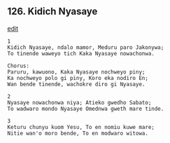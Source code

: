 
## 126.  Kidich Nyasaye
[edit](https://docs.google.com/document/d/1eN7JfiiKL2bONZrZSgf7jRbbPvfqoXDs/edit?mode=html)



    1
    Kidich Nyasaye, ndalo mamor, Meduru paro Jakonywa;
    To tinende waweyo tich Kaka Nyasaye nowachonwa.

    Chorus:
    Paruru, kawuono, Kaka Nyasaye nochweyo piny;
    Ka nochweyo polo gi piny, Koro eka nodiro En;
    Wan bende tinende, wachokre diro gi Nyasaye.

    2
    Nyasaye nowachonwa niya; Atieko gwedho Sabato;
    To wadwaro mondo Nyasaye Omednwa gweth mare tinde.

    3
    Keturu chunyu kuom Yesu, To en nomiu kuwe mare;
    Nitie wan'o moro bende, To en modwaro witowa.
